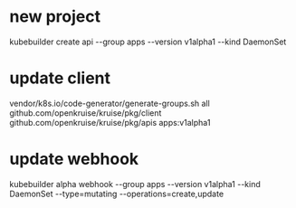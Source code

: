 # new project
kubebuilder create api --group apps --version v1alpha1 --kind DaemonSet

# update client
vendor/k8s.io/code-generator/generate-groups.sh all github.com/openkruise/kruise/pkg/client github.com/openkruise/kruise/pkg/apis apps:v1alpha1

# update webhook
kubebuilder alpha webhook --group apps --version v1alpha1 --kind DaemonSet --type=mutating --operations=create,update
